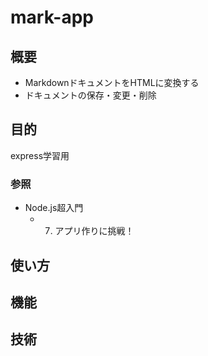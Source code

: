 mark-app
===

## 概要
- MarkdownドキュメントをHTMLに変換する  
- ドキュメントの保存・変更・削除

## 目的
express学習用

### 参照
- Node.js超入門  
  - 7. アプリ作りに挑戦！

## 使い方

## 機能


## 技術
